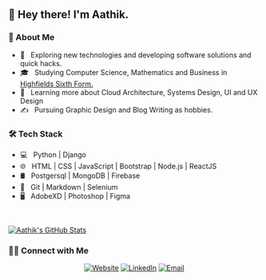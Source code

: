 <h2>👋 Hey there! I'm Aathik.</h2>

<h3> 👨 About Me </h3>

- 🤔 &nbsp; Exploring new technologies and developing software solutions and quick hacks.
- 🎓 &nbsp; Studying Computer Science, Mathematics and Business in <a href="http://www.hswv.org.uk/" target="_blank">Highfields Sixth Form.</a>
- 🌱 &nbsp; Learning more about Cloud Architecture, Systems Design, UI and UX Design
- ✍️ &nbsp; Pursuing Graphic Design and Blog Writing as hobbies.

<h3>🛠 Tech Stack</h3>

- 💻 &nbsp; Python | Django
- 🌐 &nbsp; HTML | CSS | JavaScript | Bootstrap | Node.js | ReactJS
- 🛢 &nbsp; Postgersql | MongoDB | Firebase
- 🔧 &nbsp; Git | Markdown | Selenium
- 🖥 &nbsp; AdobeXD | Photoshop | Figma

<br/>

[![Aathik's GitHub Stats](https://github-readme-stats.vercel.app/api?username=aathikahamed&show_icons=true&title_color=ffffff&text_color=c9cacc&icon_color=2bbc8a&bg_color=1d1f21&count_private=true)](https://github.com/aathikahamed)


<h3> 🤝🏻 Connect with Me </h3>

<p align="center">
<a href="https://www.aathik.com"><img alt="Website" src="https://img.shields.io/badge/Website-www.aathik.com-blue?style=flat-square&logo=google-chrome"></a>
<a href="https://www.linkedin.com/in/aathik-ahamed/"><img alt="LinkedIn" src="https://img.shields.io/badge/LinkedIn-Aatihk%20Ahamed-blue?style=flat-square&logo=linkedin"></a>
<!-- <a href="#"><img alt="Instagram" src="https://img.shields.io/badge/Instagram-aathikahamed-blue?style=flat-square&logo=instagram"></a> -->
<a href="mailto:aathikahamed@gmail.com"><img alt="Email" src="https://img.shields.io/badge/Email-aathikahamed@gmail.com-blue?style=flat-square&logo=gmail"></a>
</p>

